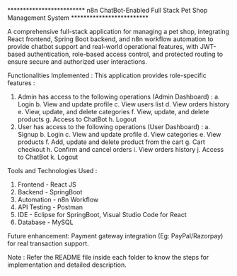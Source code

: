 ************************* n8n ChatBot-Enabled Full Stack Pet Shop Management System *************************

A comprehensive full-stack application for managing a pet shop, integrating React frontend, Spring Boot backend, and n8n workflow automation to provide chatbot support and real-world operational features, with JWT-based authentication, role-based access control, and protected routing to ensure secure and authorized user interactions.

Functionalities Implemented :
This application provides role-specific features :
1. Admin has access to the following operations (Admin Dashboard) :
  a. Login
  b. View and update profile
  c. View users list
  d. View orders history
  e. View, update, and delete categories
  f. View, update, and delete products
  g. Access to ChatBot 
  h. Logout
3. User has access to the following operations (User Dashboard) :
  a. Signup
  b. Login
  c. View and update profile
  d. View categories
  e. View products
  f. Add, update and delete product from the cart
  g. Cart checkout
  h. Confirm and cancel orders
  i. View orders history
  j. Access to ChatBot
  k. Logout

Tools and Technologies Used :
1. Frontend - React JS
2. Backend - SpringBoot
3. Automation - n8n Workflow
4. API Testing - Postman
5. IDE - Eclipse for SpringBoot, Visual Studio Code for React
6. Database - MySQL

Future enhancement: 
Payment gateway integration (Eg: PayPal/Razorpay) for real transaction support.

Note : Refer the README file inside each folder to know the steps for implementation and detailed description. 
